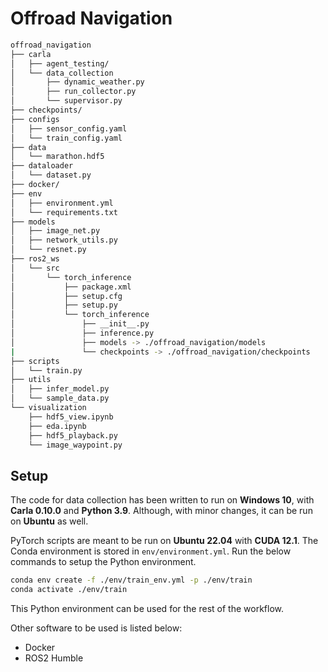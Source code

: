 # Offroad Navigation

```bash
offroad_navigation
├── carla
│   ├── agent_testing/
│   └── data_collection
│       ├── dynamic_weather.py
│       ├── run_collector.py
│       └── supervisor.py
├── checkpoints/
├── configs
│   ├── sensor_config.yaml
│   └── train_config.yaml
├── data
│   └── marathon.hdf5
├── dataloader
│   └── dataset.py
├── docker/
├── env
│   ├── environment.yml
│   └── requirements.txt
├── models
│   ├── image_net.py
│   ├── network_utils.py
│   └── resnet.py
├── ros2_ws
│   └── src
│       └── torch_inference
│           ├── package.xml
│           ├── setup.cfg
│           ├── setup.py
│           └── torch_inference
│               ├── __init__.py
│               ├── inference.py
│               ├── models -> ./offroad_navigation/models
|               └── checkpoints -> ./offroad_navigation/checkpoints
├── scripts
│   └── train.py
├── utils
│   ├── infer_model.py
│   └── sample_data.py
└── visualization
    ├── hdf5_view.ipynb
    ├── eda.ipynb
    ├── hdf5_playback.py
    └── image_waypoint.py
```

## Setup
The code for data collection has been written to run on **Windows 10**, with **Carla 0.10.0** and **Python 3.9**. Although, with minor changes, it can be run on **Ubuntu** as well.

PyTorch scripts are meant to be run on **Ubuntu 22.04** with **CUDA 12.1**. The Conda environment is stored in `env/environment.yml`. Run the below commands to setup the Python environment.
```bash
conda env create -f ./env/train_env.yml -p ./env/train
conda activate ./env/train
```
This Python environment can be used for the rest of the workflow.

Other software to be used is listed below:
 - Docker
 - ROS2 Humble



<!-- dev: sync folders

copy the folders first

# Create symlink to shared models directory
ln -s /mnt/d/offroad_navigation/models /mnt/d/offroad_navigation/ros2_ws/src/torch_inference/torch_inference/models

# Do the same for checkpoints
ln -s /mnt/d/offroad_navigation/checkpoints /mnt/d/offroad_navigation/ros2_ws/src/torch_inference/torch_inference/checkpoints -->
